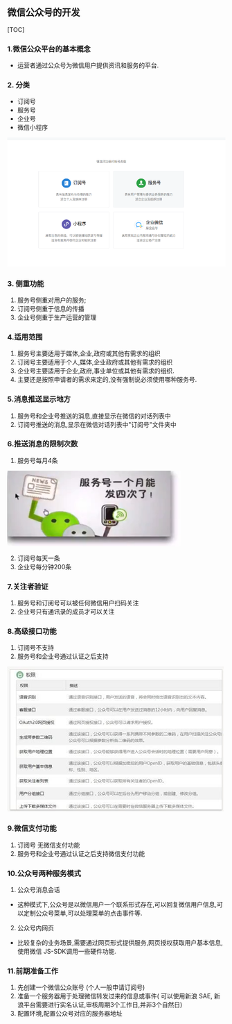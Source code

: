 ## 微信公众号的开发

[TOC]

### 1.微信公众平台的基本概念

- 运营者通过公众号为微信用户提供资讯和服务的平台.

### 2. 分类

- 订阅号
- 服务号
- 企业号
- 微信小程序

![微信公众号分类](./weChat/1.png)

### 3. 侧重功能

1. 服务号侧重对用户的服务;
2. 订阅号侧重于信息的传播
3. 企业号侧重于生产运营的管理

### 4.适用范围

1. 服务号主要适用于媒体,企业,政府或其他有需求的组织
2. 订阅号主要适用于个人,媒体,企业政府或其他有需求的组织
3. 企业号主要适用于企业,政府,事业单位或其他有需求的组织.
4. 主要还是按照申请者的需求来定的,没有强制说必须使用哪种服务号.

### 5.消息推送显示地方

1. 服务号和企业号推送的消息,直接显示在微信的对话列表中
2. 订阅号推送的消息,显示在微信对话列表中"订阅号"文件夹中

### 6.推送消息的限制次数

1. 服务号每月4条

![服务号推送次数](./weChat/2.png)

2. 订阅号每天一条
3. 企业号每分钟200条

### 7.关注者验证

1. 服务号和订阅号可以被任何微信用户扫码关注
2. 企业号只有通讯录的成员才可以关注

### 8.高级接口功能

1. 订阅号不支持
2.  服务号和企业号通过认证之后支持

![](./weChat/3.jpg)

### 9.微信支付功能

1. 订阅号 无微信支付功能
2. 服务号和企业号通过认证之后支持微信支付功能

### 10.公众号两种服务模式

1. 公众号消息会话

- 这种模式下,公众号是以微信用户一个联系形式存在,可以回复微信用户信息,可以定制公众号菜单,可以处理菜单的点击事件等.

2. 公众号内网页

- 比较复杂的业务场景,需要通过网页形式提供服务,网页授权获取用户基本信息,使用微信 JS-SDK调用一些硬件功能.

### 11.前期准备工作

1. 先创建一个微信公众账号 (个人一般申请订阅号)
2. 准备一个服务器用于处理微信转发过来的信息或事件( 可以使用新浪 SAE, 新浪平台需要进行实名认证,审核周期3个工作日,并非3个自然日)
3. 配置环境,配置公众号对应的服务器地址

